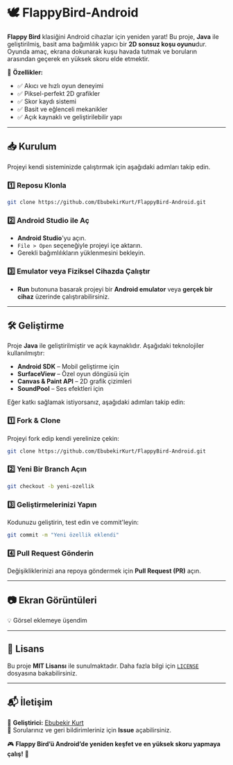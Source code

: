 # 🕊️ FlappyBird-Android

**Flappy Bird** klasiğini Android cihazlar için yeniden yarat! Bu proje, **Java** ile geliştirilmiş, basit ama bağımlılık yapıcı bir **2D sonsuz koşu oyunu**dur. Oyunda amaç, ekrana dokunarak kuşu havada tutmak ve boruların arasından geçerek en yüksek skoru elde etmektir.  

🚀 **Özellikler:**  
- ✅ Akıcı ve hızlı oyun deneyimi  
- ✅ Piksel-perfekt 2D grafikler  
- ✅ Skor kaydı sistemi  
- ✅ Basit ve eğlenceli mekanikler  
- ✅ Açık kaynaklı ve geliştirilebilir yapı  

---

## 📥 Kurulum

Projeyi kendi sisteminizde çalıştırmak için aşağıdaki adımları takip edin.

### 1️⃣ Reposu Klonla  
```bash
git clone https://github.com/EbubekirKurt/FlappyBird-Android.git
```

### 2️⃣ Android Studio ile Aç  
- **Android Studio**'yu açın.  
- `File > Open` seçeneğiyle projeyi içe aktarın.  
- Gerekli bağımlılıkların yüklenmesini bekleyin.  

### 3️⃣ Emulator veya Fiziksel Cihazda Çalıştır  
- **Run** butonuna basarak projeyi bir **Android emulator** veya **gerçek bir cihaz** üzerinde çalıştırabilirsiniz.  

---

## 🛠️ Geliştirme

Proje **Java** ile geliştirilmiştir ve açık kaynaklıdır. Aşağıdaki teknolojiler kullanılmıştır:

- **Android SDK** – Mobil geliştirme için  
- **SurfaceView** – Özel oyun döngüsü için  
- **Canvas & Paint API** – 2D grafik çizimleri  
- **SoundPool** – Ses efektleri için  

Eğer katkı sağlamak istiyorsanız, aşağıdaki adımları takip edin:  

### 1️⃣ Fork & Clone  
Projeyi fork edip kendi yerelinize çekin:  
```bash
git clone https://github.com/EbubekirKurt/FlappyBird-Android.git
```

### 2️⃣ Yeni Bir Branch Açın  
```bash
git checkout -b yeni-ozellik
```

### 3️⃣ Geliştirmelerinizi Yapın  

Kodunuzu geliştirin, test edin ve commit'leyin:  
```bash
git commit -m "Yeni özellik eklendi"
```

### 4️⃣ Pull Request Gönderin  
Değişikliklerinizi ana repoya göndermek için **Pull Request (PR)** açın.  

---

## 📷 Ekran Görüntüleri  

💡 Görsel eklemeye üşendim

---

## 📝 Lisans  

Bu proje **MIT Lisansı** ile sunulmaktadır. Daha fazla bilgi için [`LICENSE`](LICENSE) dosyasına bakabilirsiniz.  

---

## 📬 İletişim  

📧 **Geliştirici:** [Ebubekir Kurt](https://github.com/EbubekirKurt)  
💬 Sorularınız ve geri bildirimleriniz için **Issue** açabilirsiniz.  

🎮 **Flappy Bird’ü Android’de yeniden keşfet ve en yüksek skoru yapmaya çalış!** 🚀
